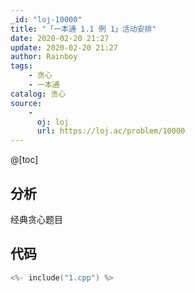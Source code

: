 ```yaml
---
_id: "loj-10000"
title: "「一本通 1.1 例 1」活动安排"
date: 2020-02-20 21:27
update: 2020-02-20 21:27
author: Rainboy
tags:
    - 贪心
    - 一本通
catalog: 贪心
source: 
    - 
      oj: loj
      url: https://loj.ac/problem/10000
---
```



@[toc]
## 分析

经典贪心题目

## 代码

```c
<%- include("1.cpp") %>
```


